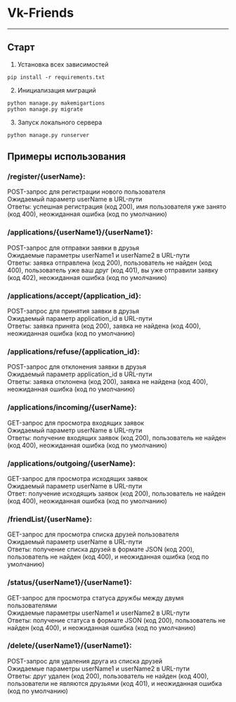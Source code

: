 # Vk-Friends
___


## Старт

1) Установка всех зависимостей
```angular2html
pip install -r requirements.txt
```
2) Инициализация миграций
```angular2html
python manage.py makemigartions
python manage.py migrate
```
3) Запуск локального сервера
```angular2html
python manage.py runserver
```

## Примеры использования

### /register/{userName}:
POST-запрос для регистрации нового пользователя  
Ожидаемый параметр userName в URL-пути  
Ответы: успешная регистрация (код 200), имя пользователя уже занято (код 400), неожиданная ошибка (код по умолчанию)  

### /applications/{userName1}/{userName1}:
POST-запрос для отправки заявки в друзья  
Ожидаемые параметры userName1 и userName2 в URL-пути  
Ответы: заявка отправлена (код 200), пользователь не найден (код 400), пользователь уже ваш друг (код 401), вы уже отправили заявку (код 402), неожиданная ошибка (код по умолчанию)  

### /applications/accept/{application_id}:
POST-запрос для принятия заявки в друзья  
Ожидаемый параметр application_id в URL-пути  
Ответы: заявка принята (код 200), заявка не найдена (код 400), неожиданная ошибка (код по умолчанию)  

### /applications/refuse/{application_id}:
POST-запрос для отклонения заявки в друзья  
Ожидаемый параметр application_id в URL-пути  
Ответы: заявка отклонена (код 200), заявка не найдена (код 400), неожиданная ошибка (код по умолчанию)  

### /applications/incoming/{userName}:
GET-запрос для просмотра входящих заявок  
Ожидаемый параметр userName в URL-пути  
Ответы: получение входящих заявок (код 200), пользователь не найден (код 400), неожиданная ошибка (код по умолчанию)  

### /applications/outgoing/{userName}:
GET-запрос для просмотра исходящих заявок  
Ожидаемый параметр userName в URL-пути  
Ответ: получение исходящиъ заявок (код 200), пользователь не найден (код 400), неожиданная ошибка (код по умолчанию)  

### /friendList/{userName}:
GET-запрос для просмотра списка друзей пользователя  
Ожидаемый параметр userName в URL-пути  
Ответы: получение списка друзей в формате JSON (код 200), пользователь не найден (код 400), и неожиданная ошибка (код по умолчанию)  

### /status/{userName1}/{userName1}:
GET-запрос для просмотра статуса дружбы между двумя пользователями  
Ожидаемые параметры userName1 и userName2 в URL-пути  
Ответы: получение статуса в формате JSON (код 200), пользователь не найден (код 400), и неожиданная ошибка (код по умолчанию)  

### /delete/{userName1}/{userName1}:
POST-запрос для удаления друга из списка друзей  
Ожидаемые параметры userName1 и userName2 в URL-пути  
Ответы: друг удален (код 200), пользователь не найден (код 400), пользователи не являются друзьями (код 401), и неожиданная ошибка (код по умолчанию)  